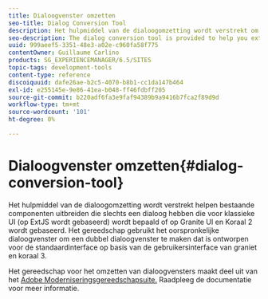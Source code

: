 ```yaml
---
title: Dialoogvenster omzetten
seo-title: Dialog Conversion Tool
description: Het hulpmiddel van de dialoogomzetting wordt verstrekt om u te helpen bestaande componenten uitbreiden die slechts een dialoog hebben die voor klassieke UI wordt bepaald
seo-description: The dialog conversion tool is provided to help you extend existing components that only have a dialog defined for the classic UI
uuid: 999aeef5-3351-48e3-a02e-c960fa58f775
contentOwner: Guillaume Carlino
products: SG_EXPERIENCEMANAGER/6.5/SITES
topic-tags: development-tools
content-type: reference
discoiquuid: dafe26ae-b2c5-4070-b8b1-cc1da147b464
exl-id: e255145e-9e86-41ea-b048-ff46fdbff205
source-git-commit: b220adf6fa3e9faf94389b9a9416b7fca2f89d9d
workflow-type: tm+mt
source-wordcount: '101'
ht-degree: 0%

---
```


# Dialoogvenster omzetten{#dialog-conversion-tool}

Het hulpmiddel van de dialoogomzetting wordt verstrekt helpen bestaande componenten uitbreiden die slechts een dialoog hebben die voor klassieke UI (op ExtJS wordt gebaseerd) wordt bepaald of op Granite UI en Koraal 2 wordt gebaseerd. Het gereedschap gebruikt het oorspronkelijke dialoogvenster om een dubbel dialoogvenster te maken dat is ontworpen voor de standaardinterface op basis van de gebruikersinterface van graniet en koraal 3.

Het gereedschap voor het omzetten van dialoogvensters maakt deel uit van het [Adobe Moderniseringsgereedschapsuite.](modernization-tools.md) Raadpleeg de documentatie voor meer informatie.
